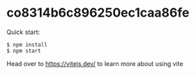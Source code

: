 # co8314b6c896250ec1caa86fe

Quick start:

```
$ npm install
$ npm start
```

Head over to https://vitejs.dev/ to learn more about using vite
